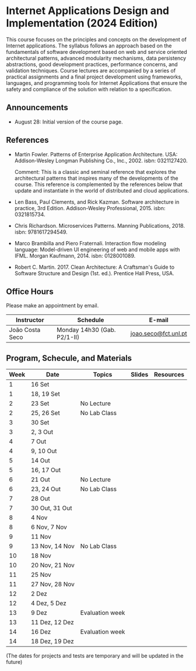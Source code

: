 # Internet Applications Design and Implementation (2024 Edition)

This course focuses on the principles and concepts on the development of Internet applications. The syllabus follows an approach based on the fundamentals of software development based on web and service oriented architectural patterns, advanced modularity mechanisms, data persistency abstractions, good development practices, performance concerns, and validation techniques. Course lectures are accompanied by a series of practical assignments and a final project development using frameworks, languages, and programming tools for Internet Applications that ensure the safety and compliance of the solution with relation to a specification.

## Announcements

* August 28: Initial version of the course page.

## References

- Martin Fowler. Patterns of Enterprise Application Architecture. USA: Addison-Wesley Longman Publishing Co., Inc., 2002. isbn: 0321127420.

    Comment: This is a classic and seminal reference that explores the architectural patterns that inspires many of the developments of the course. This reference is complemented by the references below that update and instantiate in the world of distributed and cloud applications.

- Len Bass, Paul Clements, and Rick Kazman. Software architecture in practice, 3rd Edition. Addison-Wesley Professional, 2015. isbn: 0321815734.

- Chris Richardson. Microservices Patterns. Manning Publications, 2018. isbn: 9781617294549.

- Marco Brambilla and Piero Fraternali. Interaction flow modeling language: Model-driven UI engineering of web and mobile apps with IFML. Morgan Kaufmann, 2014. isbn: 0128001089.

- Robert C. Martin. 2017. Clean Architecture: A Craftsman's Guide to Software Structure and Design (1st. ed.). Prentice Hall Press, USA. 

## Office Hours

Please make an appointment by email.

| Instructor | Schedule | E-mail |
| -------- | -------- | -------- |
| João Costa Seco | Monday 14h30 (Gab. P2/1-II) | joao.seco@fct.unl.pt |

## Program, Schecule, and Materials


| Week | Date | Topics | Slides | Resources |
| -------- | -------- | -------- | -------- | -------- |
| 1  | 16 Set   |  |  
| 1  | 18, 19 Set   |  |  
| 2  | 23 Set   | No Lecture |  
| 2  | 25, 26 Set   | No Lab Class |  
| 3  | 30 Set   |  |
| 3  | 2, 3 Out   |  |
| 4  | 7 Out   |  |
| 4  | 9, 10 Out   |  |
| 5  | 14 Out   |  |
| 5  | 16, 17 Out   |  |
| 6  | 21 Out   | No Lecture |
| 6  | 23, 24 Out   | No Lab Class |
| 7  | 28 Out   |  |
| 7  | 30 Out, 31 Out   |  |
| 8  | 4 Nov   |  |
| 8  | 6 Nov, 7 Nov   |  |
| 9  | 11 Nov   |  |
| 9  | 13 Nov, 14 Nov   | No Lab Class  |
| 10  | 18 Nov   |  |
| 10  | 20 Nov, 21 Nov   |  |
| 11  | 25 Nov   |  |
| 11  | 27 Nov, 28 Nov   |  |
| 12  | 2 Dez   |  |
| 12  | 4 Dez, 5 Dez   |  |
| 13  | 9 Dez   |  Evaluation week |
| 13  | 11 Dez, 12 Dez   |  |
| 14  | 16 Dez   | Evaluation week |
| 14  | 18 Dez, 19 Dez   |  |

(The dates for projects and tests are temporary and will be updated in the future)
